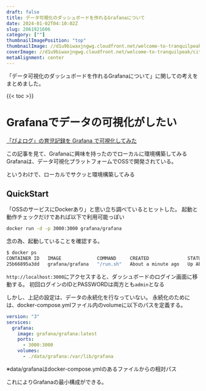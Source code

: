 ```yaml
---
draft: false
title: データ可視化のダッシュボードを作れるGrafanaについて
date: 2024-01-02T04:10:02Z
slug: 2061921606
category: [""]
thumbnailImagePosition: "top"
thumbnailImage: //d1u9biwaxjngwg.cloudfront.net/welcome-to-tranquilpeak/city-750.jpg
coverImage: //d1u9biwaxjngwg.cloudfront.net/welcome-to-tranquilpeak/city.jpg
metaAlignment: center
---
```

「データ可視化のダッシュボードを作れるGrafanaについて」に関しての考えをまとめました。
<!--more-->

{{< toc >}}

# Grafanaでデータの可視化がしたい

[「ぴよログ」の育児記録を Grafana で可視化してみた](https://zenn.dev/konnyaku256/articles/piyolog-analytics)

この記事を見て、Grafanaに興味を持ったのでローカルに環境構築してみる
Grafanaは、データ可視化プラットフォームでOSSで開発されている。

というわけで、ローカルでサクッと環境構築してみる

## QuickStart

「OSSのサービスにDockerあり」と思い立ち調べているとヒットした。
起動と動作チェックだけであれば以下で利用可能っぽい

```sh
docker run -d -p 3000:3000 grafana/grafana
```

念の為、起動していることを確認する。

```sh
$ docker ps 
CONTAINER ID   IMAGE             COMMAND     CREATED              STATUS              PORTS                                       NAMES
25b66895a3dd   grafana/grafana   "/run.sh"   About a minute ago   Up About a minute   0.0.0.0:3000->3000/tcp, :::3000->3000/tcp   example
```

`http://localhost:3000`にアクセスすると、ダッシュボードのログイン画面に移動する。
初回ログインのIDとPASSWORDは両方とも`admin`となる


しかし、上記の設定は、データの永続化を行なっていない。
永続化のためには、docker-compose.ymlファイル内のvolumeに以下のパスを定義する。

```yml
version: "3"
services:
  grafana:
    image: grafana/grafana:latest
    ports:
      - 3000:3000
    volumes:
      - ./data/grafana:/var/lib/grafana
```

※data/grafanaはdocker-compose.ymlのあるファイルからの相対パス

これによりGrafanaの最小構成ができる。
